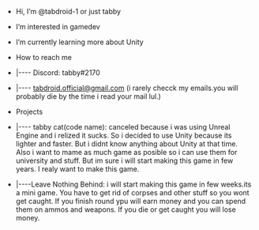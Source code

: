 - Hi, I’m @tabdroid-1 or just tabby
- I’m interested in gamedev
- I’m currently learning more about Unity
- How to reach me
-  |---- Discord: tabby#2170
-  |---- tabdroid.official@gmail.com (i rarely checck my emails.you will probably die by the time i read your mail lul.)

- Projects
-  |---- tabby cat(code name): canceled because i was using Unreal Engine and i relized it sucks.
                           So i decided to use Unity because its lighter and faster.
                           But i didnt know anything about Unity at that time.
                           Also i want to mame as much game as posible so i can use them for university and stuff.
                           But im sure i will start making this game in few years.
                           I realy want to make this game.

-  |----Leave Nothing Behind: i will start making this game in few weeks.its a mini game.
                          You have to get rid of corpses and other stuff so you wont get caught.
                          If you finish round ypu will earn money and you can spend them on ammos and weapons.
                          If you die or get caught you will lose money.
  
